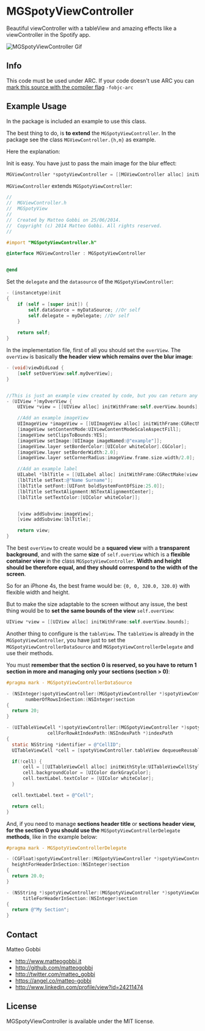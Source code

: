MGSpotyViewController
=====================

Beautiful viewController with a tableView and amazing effects like a viewController in the Spotify app.

<img src="http://www.matteogobbi.it/files-hosting/MGSpotyViewVideo-smaller.gif" alt="MGSpotyViewController Gif" />

## Info

This code must be used under ARC.
If your code doesn't use ARC you can [mark this source with the compiler flag](http://www.codeography.com/2011/10/10/making-arc-and-non-arc-play-nice.html) `-fobjc-arc`

## Example Usage

In the package is included an example to use this class.

The best thing to do, is <b>to extend</b> the `MGSpotyViewController`.
In the package see the class `MGViewController.{h,m}` as example.

Here the explanation:

Init is easy. You have just to pass the main image for the blur effect:

``` objective-c
MGViewController *spotyViewController = [[MGViewController alloc] initWithMainImage:[UIImage imageNamed:@"example"]];
```

`MGViewController` extends `MGSpotyViewController`:

``` objective-c
//
//  MGViewController.h
//  MGSpotyView
//
//  Created by Matteo Gobbi on 25/06/2014.
//  Copyright (c) 2014 Matteo Gobbi. All rights reserved.
//

#import "MGSpotyViewController.h"

@interface MGViewController : MGSpotyViewController


@end
```

Set the `delegate` and the `datasource` of the `MGSpotyViewController`:

```objective-c
- (instancetype)init
{
    if (self = [super init]) {
        self.dataSource = myDataSource; //Or self
        self.delegate = myDelegate; //Or self
    }
    
    return self;
}
```

In the implementation file, first of all you should set the `overView`. The `overView` is basically <b>the header view which remains over the blur image</b>:

``` objective-c
- (void)viewDidLoad {
    [self setOverView:self.myOverView];
}


//This is just an example view created by code, but you can return any type of view.
- (UIView *)myOverView {
    UIView *view = [[UIView alloc] initWithFrame:self.overView.bounds];

    //Add an example imageView
    UIImageView *imageView = [[UIImageView alloc] initWithFrame:CGRectMake(view.center.x-50.0, view.center.y-60.0, 100.0, 100.0)];
    [imageView setContentMode:UIViewContentModeScaleAspectFill];
    [imageView setClipsToBounds:YES];
    [imageView setImage:[UIImage imageNamed:@"example"]];
    [imageView.layer setBorderColor:[UIColor whiteColor].CGColor];
    [imageView.layer setBorderWidth:2.0];
    [imageView.layer setCornerRadius:imageView.frame.size.width/2.0];

    //Add an example label
    UILabel *lblTitle = [[UILabel alloc] initWithFrame:CGRectMake(view.center.x-120.0, view.center.y+50.0, 240.0, 50.0)];
    [lblTitle setText:@"Name Surname"];
    [lblTitle setFont:[UIFont boldSystemFontOfSize:25.0]];
    [lblTitle setTextAlignment:NSTextAlignmentCenter];
    [lblTitle setTextColor:[UIColor whiteColor]];


    [view addSubview:imageView];
    [view addSubview:lblTitle];

    return view;
}
```

The best `overView` to create would be a <b>squared view</b> with a <b>transparent background</b>, and with the same <b>size</b> of `self.overView` which is a <b>flexible container view</b> in the class `MGSpotyViewController`.
<b>Width and height should be therefore equal, and they should correspond to the width of the screen</b>.

So for an iPhone 4s, the best frame would be: `{0, 0, 320.0, 320.0}` with flexible width and height.

But to make the size adaptable to the screen without any issue, the best thing would be to <b>set the same bounds of the view</b> `self.overView`:

``` objective-c
UIView *view = [[UIView alloc] initWithFrame:self.overView.bounds];
```

Another thing to configure is the `tableView`. The `tableView` is already in the `MGSpotyViewController`, you have just to set the `MGSpotyViewControllerDataSource` and `MGSpotyViewControllerDelegate` and use their methods.

You must <b>remember that the section 0 is reserved, so you have to return 1 section in more and managing only your sections (section > 0)</b>:

``` objective-c
#pragma mark - MGSpotyViewControllerDataSource

- (NSInteger)spotyViewController:(MGSpotyViewController *)spotyViewController
       numberOfRowsInSection:(NSInteger)section
{
  return 20;
}

- (UITableViewCell *)spotyViewController:(MGSpotyViewController *)spotyViewController
               cellForRowAtIndexPath:(NSIndexPath *)indexPath
{
  static NSString *identifier = @"CellID";
  UITableViewCell *cell = [spotyViewController.tableView dequeueReusableCellWithIdentifier:identifier];

  if(!cell) {
      cell = [[UITableViewCell alloc] initWithStyle:UITableViewCellStyleDefault reuseIdentifier:identifier];
      cell.backgroundColor = [UIColor darkGrayColor];
      cell.textLabel.textColor = [UIColor whiteColor];
  }

  cell.textLabel.text = @"Cell";

  return cell;
}
```

And, if you need to manage <b>sections header title</b> or <b>sections header view, for the section 0 you should use the</b> `MGSpotyViewControllerDelegate` <b>methods</b>, like in the example below:

```objective-c
#pragma mark - MGSpotyViewControllerDelegate

- (CGFloat)spotyViewController:(MGSpotyViewController *)spotyViewController
  heightForHeaderInSection:(NSInteger)section
{
  return 20.0;
}

- (NSString *)spotyViewController:(MGSpotyViewController *)spotyViewController
      titleForHeaderInSection:(NSInteger)section
{
  return @"My Section";
}
```

## Contact

Matteo Gobbi

- http://www.matteogobbi.it
- http://github.com/matteogobbi
- http://twitter.com/matteo_gobbi
- https://angel.co/matteo-gobbi
- http://www.linkedin.com/profile/view?id=24211474

## License

MGSpotyViewController is available under the MIT license.

